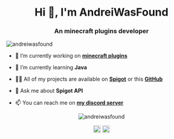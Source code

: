 <h1 align="center">Hi 👋, I'm AndreiWasFound</h1>
<h3 align="center">An minecraft plugins developer</h3>

<p align="left"> <img src="https://komarev.com/ghpvc/?username=andreiwasfound" alt="andreiwasfound" /> </p>

- 🔭 I’m currently working on **[minecraft plugins](https://www.spigotmc.org/resources/authors/andreisava4.890477/)**

- 🌱 I’m currently learning **Java**

- 👨‍💻 All of my projects are available on **[Spigot](http://andreiwasfound.ddns.net/spigot)** or this **[GitHub](http://andreiwasfound.ddns.net/github)**

- 💬 Ask me about **Spigot API**

- 📫 You can reach me on **[my discord server](http://andreiwasfound.ddns.net/discord)**

<p align="center"> <img src="https://github-readme-stats.vercel.app/api?username=andreiwasfound&show_icons=true" alt="andreiwasfound" /> </p>

<p align="center">
<a href="https://twitter.com/andreiwasfound" target="blank"><img align="center" src="https://cdn.jsdelivr.net/npm/simple-icons@3.0.1/icons/twitter.svg" alt="andreiwasfound" height="20" width="20" /></a>
<a href="https://www.youtube.com/c/andreiwasfound" target="blank"><img align="center" src="https://cdn.jsdelivr.net/npm/simple-icons@3.0.1/icons/youtube.svg" alt="andreiwasfound" height="20" width="20" /></a>
</p>
